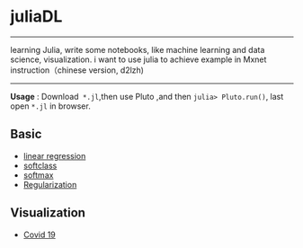 # juliaDL



***
learning Julia, write some notebooks, like machine learning and data science, visualization.
i want to use julia to achieve example in Mxnet instruction（chinese version, d2lzh)

***

**Usage** : Download` *.jl`,then use Pluto ,and then `julia> Pluto.run()`, last open `*.jl` in browser.

## Basic

- [linear regression](https://zhouzhuofei.github.io/juliaDL/Html/LinearRegression.jl.html)
- [softclass](https://github.com/ZhouZhuofei/juliaDL/blob/main/Basic/softclass.jl)
- [softmax](https://github.com/ZhouZhuofei/juliaDL/blob/main/Basic/softmax1.jl)
- [Regularization](https://github.com/ZhouZhuofei/juliaDL/blob/main/Basic/Regularization.jl)

## Visualization

- [Covid 19](https://zhouzhuofei.github.io/juliaDL/Html/Covid_19.jl.html)
